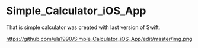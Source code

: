 # Simple_Calculator_iOS_App
That is simple calculator was created with last version of Swift.

https://github.com/ula1990/Simple_Calculator_iOS_App/edit/master/img.png

